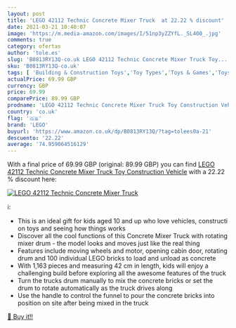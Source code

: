 ```yaml
---
layout: post
title: 'LEGO 42112 Technic Concrete Mixer Truck  at 22.22 % discount'
date: 2021-03-21 10:40:07
image: 'https://m.media-amazon.com/images/I/51np3yZZYfL._SL400_.jpg'
comments: true
category: ofertas
author: 'tole.es'
slug: 'B0813RY13Q-co.uk LEGO 42112 Technic Concrete Mixer Truck Toy...'
sku: 'B0813RY13Q-co.uk'
tags: [ 'Building & Construction Toys','Toy Types','Toys & Games','Toys Store','lego', ]
actualPrice: 69.99 GBP
currency: GBP
price: 69.99
comparePrice: 89.99 GBP
prodname: 'LEGO 42112 Technic Concrete Mixer Truck Toy Construction Vehicle'
country: 'co.uk'
flag: '🇬🇧'
brand: 'LEGO'
buyurl: 'https://www.amazon.co.uk/dp/B0813RY13Q/?tag=tolees0a-21'
descuento: '22.22'
average: '74.959064516129'
---
```


With a final price of 69.99 GBP (original: 89.99 GBP) you can find [LEGO 42112 Technic Concrete Mixer Truck Toy Construction Vehicle](https://www.amazon.co.uk/dp/B0813RY13Q/?tag=tolees0a-21) with a  22.22 % discount here:

[![LEGO 42112 Technic Concrete Mixer Truck ](https://m.media-amazon.com/images/I/51np3yZZYfL._SL400_.jpg)](https://www.amazon.co.uk/dp/B0813RY13Q/?tag=tolees0a-21)

ℹ️:

- This is an ideal gift for kids aged 10 and up who love vehicles, construction toys and seeing how things works
- Discover all the cool functions of this Concrete Mixer Truck with rotating mixer drum - the model looks and moves just like the real thing
- Features include moving wheels and motor, opening cabin door, rotating drum and 100 individual LEGO bricks to load and unload as concrete
- With 1,163 pieces and measuring 42 cm in length, kids will enjoy a challenging build before exploring all the awesome features of the truck
- Turn the trucks drum manually to mix the concrete bricks or set the drum to rotate automatically as the truck drives along
- Use the handle to control the funnel to pour the concrete bricks into position on site after being mixed in the truck

[🛒 Buy it!!](https://www.amazon.co.uk/dp/B0813RY13Q/?tag=tolees0a-21)

